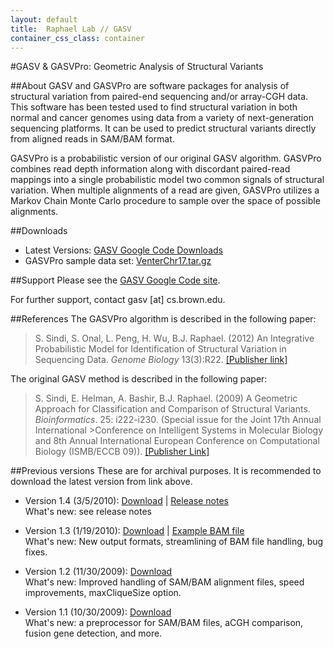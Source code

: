 ```yaml
---
layout: default
title:  Raphael Lab // GASV
container_css_class: container
---
```


#GASV & GASVPro: Geometric Analysis of Structural Variants

##About
GASV and GASVPro are software packages for analysis of structural variation from paired-end sequencing and/or array-CGH data. This software has been tested used to find structural variation in both normal and cancer genomes using data from a variety of next-generation sequencing platforms. It can be used to predict structural variants directly from aligned reads in SAM/BAM format.

GASVPro is a probabilistic version of our original GASV algorithm. GASVPro combines read depth information along with discordant paired-read mappings into a single probabilistic model two common signals of structural variation. When multiple alignments of a read are given, GASVPro utilizes a Markov Chain Monte Carlo procedure to sample over the space of possible alignments.


##Downloads
* Latest Versions: [GASV Google Code Downloads](http://code.google.com/p/gasv/downloads/list)
* GASVPro sample data set: [VenterChr17.tar.gz](http://cs.brown.edu/~braphael/software/GASVPro/VenterChr17.tar.gz)

##Support
Please see the [GASV Google Code site](https://code.google.com/p/gasv/).

For further support, contact gasv [at] cs.brown.edu.

<a name="reference"></a>
##References
The GASVPro algorithm is described in the following paper:

>S. Sindi, S. Onal, L. Peng, H. Wu, B.J. Raphael. (2012)
>An Integrative Probabilistic Model for Identification of Structural Variation in Sequencing Data.
>*Genome Biology* 13(3):R22. [[Publisher link]](http://genomebiology.com/2012/13/3/R22/abstract)

The original GASV method is described in the following paper:

>S. Sindi, E. Helman, A. Bashir, B.J. Raphael. (2009)
>A Geometric Approach for  Classification and Comparison of Structural Variants.
>*Bioinformatics*. 25: i222-i230.
>(Special issue for the Joint 17th Annual International >Conference on Intelligent Systems in Molecular Biology and 8th Annual International European Conference on Computational Biology (ISMB/ECCB 09)). [[Publisher Link]](http://dx.doi.org/10.1093/bioinformatics/btp208)

##Previous versions
These are for archival purposes. It is recommended to download the latest version from link above.

* Version 1.4 (3/5/2010): [Download](http://cs.brown.edu/~braphael/software/StructVar/GASV_RELEASE_1.4.tgz) | [Release notes](http://cs.brown.edu/~braphael/software/StructVar/RELEASE_NOTES.txt)  
What's new: see release notes

* Version 1.3 (1/19/2010): [Download](http://cs.brown.edu/~braphael/software/StructVar/GASV_RELEASE_1.3.tgz) | [Example BAM file](http://cs.brown.edu/~braphael/software/StructVar/Example.bam)  
What's new: New output formats, streamlining of BAM file handling, bug fixes.

* Version 1.2 (11/30/2009): [Download](http://cs.brown.edu/~braphael/software/StructVar/GASV_RELEASE_1.2.tgz)  
What's new: Improved handling of SAM/BAM alignment files, speed improvements, maxCliqueSize option.

* Version 1.1 (10/30/2009): [Download](http://cs.brown.edu/~braphael/software/StructVar/GASV_RELEASE_1.1.tgz)  
What's new: a preprocessor for SAM/BAM files, aCGH comparison, fusion gene detection, and more.